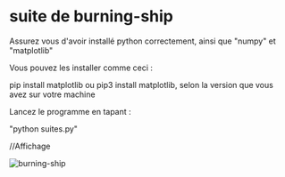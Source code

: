 # suite de burning-ship 

Assurez vous d'avoir installé python correctement, ainsi que "numpy" et "matplotlib"

Vous pouvez les installer comme ceci : 

pip install matplotlib ou pip3 install matplotlib, selon la version que vous avez sur votre machine 

Lancez le programme en tapant : 

"python suites.py"



//Affichage


![burning-ship](https://github.com/user-attachments/assets/fd89c6b7-a8e2-4856-9418-25d194c997e9)

